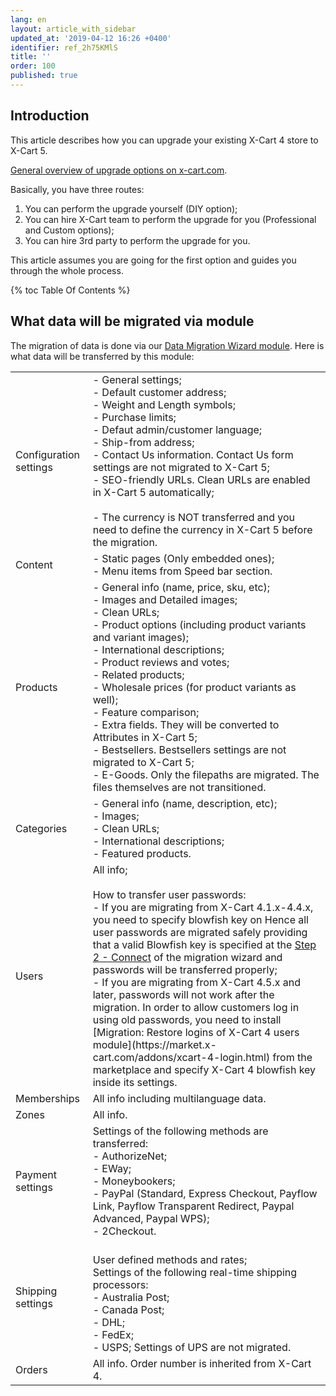 ```yaml
---
lang: en
layout: article_with_sidebar
updated_at: '2019-04-12 16:26 +0400'
identifier: ref_2h75KMlS
title: ''
order: 100
published: true
---
```

## Introduction
This article describes how you can upgrade your existing X-Cart 4 store to X-Cart 5.

[General overview of upgrade options on x-cart.com](https://www.x-cart.com/x-cart-migration.html).

Basically, you have three routes:
1. You can perform the upgrade yourself (DIY option);
2. You can hire X-Cart team to perform the upgrade for you (Professional and Custom options);
3. You can hire 3rd party to perform the upgrade for you.

This article assumes you are going for the first option and guides you through the whole process.

{% toc Table Of Contents %}

## What data will be migrated via module

The migration of data is done via our [Data Migration Wizard module](https://market.x-cart.com/addons/migration-wizard.html). Here is what data will be transferred by this module:

<table class="ui compact padded celled small table">
  <tbody>
    <tr class="top aligned">
      <td colspan="1" class="confluenceTd"><span>Сonfiguration settings</span>
      </td>
      <td colspan="1" class="confluenceTd">
- General settings;
<br />- Default customer address; 
<br />- Weight and Length symbols; 
<br />- Purchase limits; 
<br />- Defaut admin/customer language; 
<br />- Ship-from address;          
<br />- Contact Us information. Contact Us form settings are not migrated to X-Cart 5;
<br />- SEO-friendly URLs. Clean URLs are enabled in X-Cart 5 automatically;
<br />
<br />- The currency is NOT transferred and you need to define the currency in X-Cart 5 before the migration.
      </td>
    </tr>
    <tr class="top aligned">
      <td colspan="1" class="confluenceTd"><span>Сontent</span>
      </td>
      <td colspan="1" class="confluenceTd">
- Static pages (Only embedded ones);
<br />- Menu items from Speed bar section.
      </td>
    </tr>
    <tr class="top aligned">
      <td colspan="1" class="confluenceTd"><span>Products</span>
      </td>
      <td colspan="1" class="confluenceTd">
- General info (name, price, sku, etc);
<br />- Images and Detailed images;
<br />- Clean URLs;
<br />- Product options (including product variants and variant images);
<br />- International descriptions;
<br />- Product reviews and votes;
<br />- Related products;
<br />- Wholesale prices (for product variants as well);
<br />- Feature comparison;
<br />- Extra fields. They will be converted to Attributes in X-Cart 5;
<br />- Bestsellers. Bestsellers settings are not migrated to X-Cart 5;
<br />- E-Goods. Only the filepaths are migrated. The files themselves are not transitioned.
      </td>
    </tr>  
    <tr class="top aligned">
      <td colspan="1" class="confluenceTd"><span>Categories</span>
      </td>
      <td colspan="1" class="confluenceTd">
- General info (name, description, etc);
<br />- Images;
<br />- Clean URLs;
<br />- International descriptions;
<br />- Featured products.
      </td>
    </tr>
    <tr class="top aligned">   
      <td colspan="1" class="confluenceTd"><span>Users</span>
      </td>
      <td colspan="1" class="confluenceTd">
All info;
<br />
<br />How to transfer user passwords:
<br />- If you are migrating from X-Cart 4.1.x-4.4.x, you need to specify blowfish key on Hence all user passwords are migrated safely providing that a valid Blowfish key is specified at the <a href="https://kb.x-cart.com/modules/xc4_to_xc5_migration_wizard/using_the_xc4_to_xc5_migration_wizard.html#step-2---connect" target="_blank">Step 2 - Connect</a> of the migration wizard and passwords will be transferred properly;
<br />- If you are migrating from X-Cart 4.5.x and later, passwords will not work after the migration. In order to allow customers log in using old passwords, you need to install [Migration: Restore logins of X-Cart 4 users module](https://market.x-cart.com/addons/xcart-4-login.html) from the marketplace and specify X-Cart 4 blowfish key inside its settings.
      </td>
    </tr>
    <tr class="top aligned">   
      <td colspan="1" class="confluenceTd"><span>Memberships</span>
      </td>
      <td colspan="1" class="confluenceTd">
All info including multilanguage data.
      </td>
    </tr>
    <tr class="top aligned">   
      <td colspan="1" class="confluenceTd"><span>Zones</span>
      </td>
      <td colspan="1" class="confluenceTd">
All info.
      </td>
    </tr>
    <tr class="top aligned">
      <td colspan="1" class="confluenceTd"><span>Payment settings</span>
      </td>
      <td colspan="1" class="confluenceTd">  
Settings of the following methods are transferred:
<br />- AuthorizeNet;
<br />- EWay;
<br />- Moneybookers;
<br />- PayPal (Standard, Express Checkout, Payflow Link, Payflow Transparent Redirect, Paypal Advanced, Paypal WPS);
<br />- 2Checkout.
      </td>
    </tr>
    <tr class="top aligned">
      <td colspan="1" class="confluenceTd"><span>Shipping settings</span>
      </td>
      <td colspan="1" class="confluenceTd">
<br />User defined methods and rates;
<br />Settings of the following real-time shipping processors:
<br />- Australia Post;
<br />- Canada Post;
<br />- DHL;
<br />- FedEx;
<br />- USPS;
Settings of UPS are not migrated.        
      </td>
    </tr>
    <tr class="top aligned">
      <td colspan="1" class="confluenceTd"><span>Orders</span>
      </td>
      <td colspan="1" class="confluenceTd">
All info. Order number is inherited from X-Cart 4.
      </td>
     </tr> 
  </tbody>
</table>
